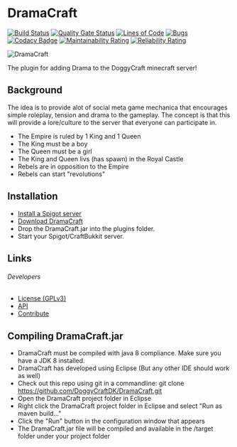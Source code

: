 DramaCraft
======

[![Build Status](https://travis-ci.com/DoggyCraftDK/Werewolf.svg?branch=master)](https://travis-ci.com/DoggyCraftDK/DramaCraft)
[![Quality Gate Status](https://sonarcloud.io/api/project_badges/measure?project=DoggyCraftDK_DramaCraft&metric=alert_status)](https://sonarcloud.io/dashboard?id=DoggyCraftDK_DramaCraft)
[![Lines of Code](https://sonarcloud.io/api/project_badges/measure?project=DoggyCraftDK_DramaCraft&metric=ncloc)](https://sonarcloud.io/dashboard?id=DoggyCraftDK_DramaCraft)
[![Bugs](https://sonarcloud.io/api/project_badges/measure?project=DoggyCraftDK_DramaCraft&metric=bugs)](https://sonarcloud.io/dashboard?id=DoggyCraftDK_DramaCraft)
[![Codacy Badge](https://api.codacy.com/project/badge/Grade/8296799b90684dbe8745823d38e26bf0)](https://www.codacy.com/app/Fido2603/Werewolf?utm_source=github.com&amp;utm_medium=referral&amp;utm_content=DoggyCraftDK/Werewolf&amp;utm_campaign=Badge_Grade)
[![Maintainability Rating](https://sonarcloud.io/api/project_badges/measure?project=DoggyCraftDK_DramaCraft&metric=sqale_rating)](https://sonarcloud.io/dashboard?id=DoggyCraftDK_DramaCraft)
[![Reliability Rating](https://sonarcloud.io/api/project_badges/measure?project=DoggyCraftDK_DramaCraft&metric=reliability_rating)](https://sonarcloud.io/dashboard?id=DoggyCraftDK_DramaCraft)

![DramaCraft](https://upgrade-your-lifestyle.com/wp-content/uploads/2018/11/drama.jpg)

The plugin for adding Drama to the DoggyCraft minecraft server!

Background
---------
The idea is to provide alot of social meta game mechanica that encourages simple roleplay, tension and drama to the gameplay.
The concept is that this will provide a lore/culture to the server that everyone can participate in.

*  The Empire is ruled by 1 King and 1 Queen
*  The King must be a boy
*  The Queen must be a girl
*  The King and Queen livs (has spawn) in the Royal Castle
*  Rebels are in opposition to the Empire
*  Rebels can start "revolutions"

Installation
---------
* [Install a Spigot server](https://github.com/DoggyCraftDK/DramaCraft/#obtain-a-build-of-spigot)
* [Download DramaCraft](https://github.com/DoggyCraftDK/DramaCraft/#download)
* Drop the DramaCraft.jar into the plugins folder.
* Start your Spigot/CraftBukkit server.

Links
---------

###### Developers
* [License (GPLv3)](https://github.com/DoggyCraftDK/DramaCraft/blob/master/LICENSE.txt)
* [API](https://github.com/DoggyCraftDK/DramaCraft/Docs/wiki/API)
* [Contribute](https://github.com/DoggyCraftDK/DramaCraft/blob/master/CONTRIBUTING.md)

Compiling DramaCraft.jar
---------
* DramaCraft must be compiled with java 8 compliance. Make sure you have a JDK 8 installed.
* DramaCraft has developed using Eclipse (But any other IDE should work as well)
* Check out this repo using git in a commandline: git clone https://github.com/DoggyCraftDK/DramaCraft.git
* Open the DramaCraft project folder in Eclipse
* Right click the DramaCraft project folder in Eclipse and select "Run as maven build..."
* Click the "Run" button in the configuration window that appears
* The DramaCraft.jar file will be compiled and available in the /target folder under your project folder
